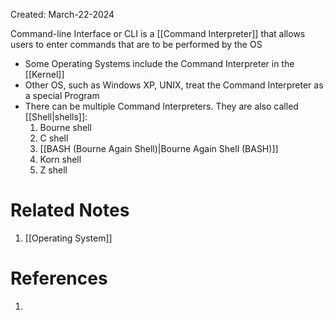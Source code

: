 Created: March-22-2024

Command-line Interface or CLI is a [[Command Interpreter]] that allows users to enter commands that are to be performed by the OS

- Some Operating Systems include the Command Interpreter in the [[Kernel]]
- Other OS, such as Windows XP, UNIX, treat the Command Interpreter as a special Program
- There can be multiple Command Interpreters. They are also called [[Shell|shells]]:
	1. Bourne shell
	2. C shell
	3. [[BASH (Bourne Again Shell)|Bourne Again Shell (BASH)]]
	4. Korn shell
	5. Z shell
# Related Notes

1. [[Operating System]]
# References

1. 